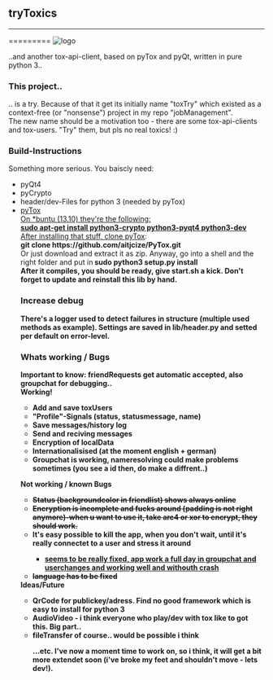 <h2>tryToxics</h2><hr />
=========
<img href="https://raw.githubusercontent.com/skamster/tryToxics/master/ui/logo.jpg" alt="logo" />

..and another tox-api-client, based on pyTox and pyQt, written in pure python 3..

<h3>This project..</h3>
.. is a try. Because of that it get its initially name "toxTry" which existed as a context-free (or "nonsense") project in my repo "jobManagement".<br />
The new name should be a motivation too - there are some tox-api-clients and tox-users. "Try" them, but pls no real toxics! :)

<h3>Build-Instructions</h3>
Something more serious. You baiscly need:
<ul><li>pyQt4</li><li>pyCrypto</li><li>header/dev-Files for python 3 (needed by pyTox)</li><li><a href="https://github.com/aitjcize/PyTox">pyTox</li>
On *buntu (13.10) they're the following:
<br /> <b>sudo apt-get install python3-crypto python3-pyqt4 python3-dev</b>
<br />After installing that stuff, clone <a href="https://github.com/aitjcize/PyTox">pyTox</a>: <br />
<b>git clone https://github.com/aitjcize/PyTox.git</b> <br />
Or just download and extract it as zip. Anyway, go into a shell and the right folder and put in<b />
<b>sudo python3 setup.py install</b> <br />
After it compiles, you should be ready, give start.sh a kick. Don't forget to update and reinstall this lib by hand.

<h3>Increase debug</h3>
There's a logger used to detect failures in structure (multiple used methods as example). Settings are saved in lib/header.py and setted per default on error-level.

<h3>Whats working / Bugs</h3>
Important to know: friendRequests get automatic accepted, also groupchat for debugging..<br />
<b>Working!</b>
<ul>
  <li>Add and save toxUsers</li>
  <li>"Profile"-Signals (status, statusmessage, name)</li>
  <li>Save messages/history log</li>
  <li>Send and reciving messages</li>
  <li>Encryption of localData</li>
  <li>Internationalisised (at the moment english + german)</li>
  <li>Groupchat is working, nameresolving could make problems sometimes (you see a id then, do make a diffrent..)</li>
</ul>

<b>Not working / known Bugs</b>
<ul>
  <li><del>Status (backgroundcolor in friendlist) shows always online</del></li>
  <li><del>Encryption is incomplete and fucks around (padding is not right anymore)-when u want to use it, take arc4 or xor to encrypt, they should work.</del></li>
  <li>It's easy possible to kill the app, when you don't wait, until it's really connectet to a user and stress it around</li>
  <ul><li><a href="https://github.com/skamster/tryToxics/commit/d5de870eea2f2dc25324e38644bd2a0c23127f2d">seems to be really fixed, app work a full day in groupchat and userchanges and working well and withouth crash</a></li></ul>
  <li><del>language has to be fixed</del></li>
</ul>
<b>Ideas/Future</b>
<ul>
  <li>QrCode for publickey/adress. Find no good framework which is easy to install for python 3</li>
  <li>AudioVideo - i think everyone who play/dev with tox like to got this. Big part..</li>
  <li>fileTransfer of course.. would be possible i think</li>
  
...etc. I've now a moment time to work on, so i think, it will get a bit more extendet soon (i've broke my feet and shouldn't move - lets dev!).
